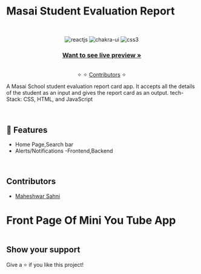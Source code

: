 # Masai Student Evaluation Report




<br />
<p align="center">
    <img src="https://img.shields.io/badge/HTML5-E34F26?style=for-the-badge&logo=html5&logoColor=white" alt="reactjs" />
    <img src="https://img.shields.io/badge/CSS3-1572B6?style=for-the-badge&logo=css3&logoColor=white" alt="chakra-ui"/>
    <img src="https://img.shields.io/badge/JavaScript-323330?style=for-the-badge&logo=javascript&logoColor=F7DF1E" alt="css3"/> 

</p>

<h3 align="center"><a href="https://euphonious-marshmallow-e4cee3.netlify.app/"><strong>Want to see live preview »</strong></a></h3>

<p align="center"> 
    <br />&#10023;
     &#10023;     
    <a href="#Contributors">Contributors</a> &#10023;
  </p>
  
A Masai School student evaluation report card app.
It accepts all the details of the student as an input and gives the report card as an output.
tech-Stack: CSS, HTML, and JavaScript 
  

<br />


## 🚀 Features
- Home Page,Search bar
- Alerts/Notifications
-Frontend,Backend




<br/>

## Contributors

- [Maheshwar Sahni](https://github.com/maheshwar7667291394)

<h1>Front Page Of Mini You Tube App</h1>
 <img src="https://i.ibb.co/M8GLXTn/Screenshot-161.png" alt="">


## Show your support

Give a ⭐ if you like this project!


